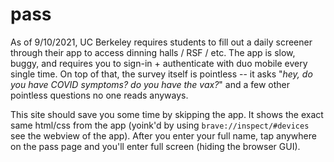 # pass

As of 9/10/2021, UC Berkeley requires students to fill out a daily screener through their app to access dinning halls / RSF / etc. The app is slow, buggy, and requires you to sign-in + authenticate with duo mobile every single time. On top of that, the survey itself is pointless -- it asks "_hey, do you have COVID symptoms? do you have the vax?_" and a few other pointless questions no one reads anyways. 

This site should save you some time by skipping the app. It shows the exact same html/css from the app (yoink'd by using `brave://inspect/#devices` see the webview of the app). After you enter your full name, tap anywhere on the pass page and you'll enter full screen (hiding the browser GUI).

